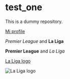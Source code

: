# test_one
This is a dummy repository.

[Mi profile](https://faculty.itam.mx/facultad/145145-luis-antonio-moncayo-martinez)



*Premier League* and **La Liga**


**Premier League** and *La Liga*


[La Liga logo](https://assets.laliga.com/assets/logos/laliga-v/laliga-v-300x300.jpg)


![La Liga logo](https://assets.laliga.com/assets/logos/laliga-v/laliga-v-300x300.jpg)
